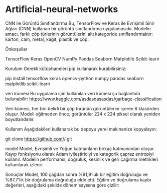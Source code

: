 # Artificial-neural-networks
CNN ile Görüntü Sınıflandırma
Bu, TensorFlow ve Keras ile Evrişimli Sinir Ağları (CNN) kullanan bir görüntü sınıflandırma uygulamasıdır. Modelin amacı, farklı çöp türlerinin görüntülerini altı kategoride sınıflandırmaktır: karton, cam, metal, kağıt, plastik ve çöp.

Önkoşullar

TensorFlow
Keras
OpenCV
NumPy
Pandas
Seaborn
Matplotlib
Scikit-learn


Kurulum
Gerekli kütüphaneleri pip kullanarak kurabilirsiniz:

pip install tensorflow keras opencv-python numpy pandas seaborn matplotlib scikit-learn



veri kümesi
Bu uygulama için kullanılan veri kümesi şu bağlantıda bulunabilir: https://www.kaggle.com/asdasdasasdas/garbage-classification

Veri kümesi, her biri belirli bir çöp türünün görüntülerini içeren 6 klasörden oluşur. Modeli eğitmeden önce, görüntüler 224 x 224 piksel olarak yeniden boyutlandırılır.

Kullanım
Aşağıdakileri kullanarak bu depoyu yerel makinenize kopyalayın:


git clone https://github.com/<username>/<repository>.git


model
Model, Evrişimli ve Yoğun katmanların birkaç katmanından oluşur. Kayıp fonksiyonu olarak Adam iyileştiriciyi ve kategorik çapraz entropiyi kullanır. Modelin performansı, doğruluk, kesinlik ve geri çağırma metrikleri kullanılarak izlenir.

Sonuçlar
Model, 100 çağdan sonra %91,9'luk bir eğitim doğruluğu ve %87,7'lik bir doğrulama doğruluğu elde etti. Eğitim ve doğrulama kaybı değerleri, aşağıdaki şekilde dönem sayısına göre çizilir:


